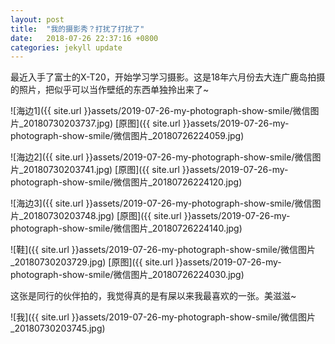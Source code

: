 ```yaml
---
layout: post
title:  "我的摄影秀？打扰了打扰了"
date:   2018-07-26 22:37:16 +0800
categories: jekyll update
---
```


最近入手了富士的X-T20，开始学习学习摄影。这是18年六月份去大连广鹿岛拍摄的照片，把似乎可以当作壁纸的东西单独拎出来了~

![海边1]({{ site.url }}assets/2019-07-26-my-photograph-show-smile/微信图片_20180730203737.jpg)
[原图]({{ site.url }}assets/2019-07-26-my-photograph-show-smile/微信图片_20180726224059.jpg)

![海边2]({{ site.url }}assets/2019-07-26-my-photograph-show-smile/微信图片_20180730203741.jpg)
[原图]({{ site.url }}assets/2019-07-26-my-photograph-show-smile/微信图片_20180726224120.jpg)

![海边3]({{ site.url }}assets/2019-07-26-my-photograph-show-smile/微信图片_20180730203748.jpg)
[原图]({{ site.url }}assets/2019-07-26-my-photograph-show-smile/微信图片_20180726224140.jpg)

![鞋]({{ site.url }}assets/2019-07-26-my-photograph-show-smile/微信图片_20180730203729.jpg)
[原图]({{ site.url }}assets/2019-07-26-my-photograph-show-smile/微信图片_20180726224030.jpg)

这张是同行的伙伴拍的，我觉得真的是有屎以来我最喜欢的一张。美滋滋~

![我]({{ site.url }}assets/2019-07-26-my-photograph-show-smile/微信图片_20180730203745.jpg)